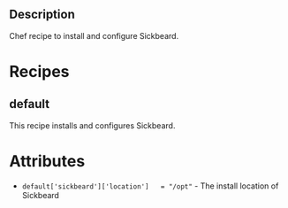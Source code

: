Description
-----------
Chef recipe to install and configure Sickbeard.

Recipes
=======
default
-------
This recipe installs and configures Sickbeard.

Attributes
======
* ```default['sickbeard']['location']   = "/opt"``` - The install location of Sickbeard

